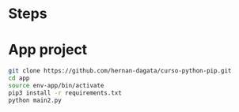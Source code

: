 # Steps

# App project
```sh
git clone https://github.com/hernan-dagata/curso-python-pip.git
cd app
source env-app/bin/activate
pip3 install -r requirements.txt
python main2.py
```

